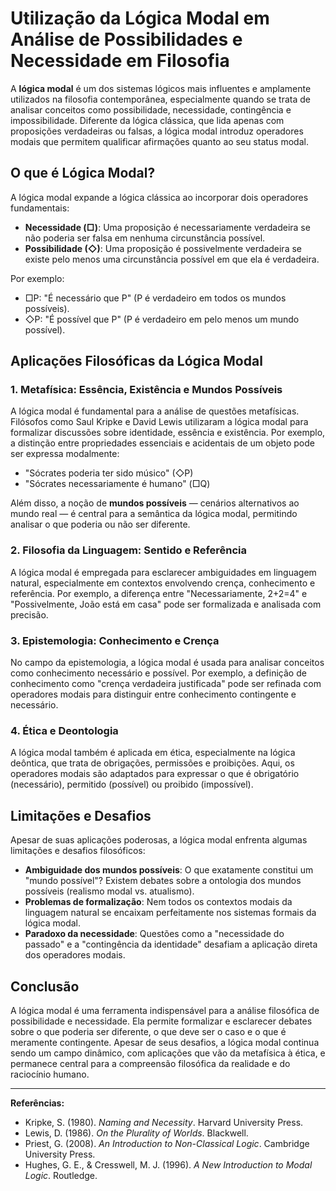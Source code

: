 # Utilização da Lógica Modal em Análise de Possibilidades e Necessidade em Filosofia

A **lógica modal** é um dos sistemas lógicos mais influentes e amplamente utilizados na filosofia contemporânea, especialmente quando se trata de analisar conceitos como possibilidade, necessidade, contingência e impossibilidade. Diferente da lógica clássica, que lida apenas com proposições verdadeiras ou falsas, a lógica modal introduz operadores modais que permitem qualificar afirmações quanto ao seu status modal.

## O que é Lógica Modal?

A lógica modal expande a lógica clássica ao incorporar dois operadores fundamentais:

- **Necessidade (□)**: Uma proposição é necessariamente verdadeira se não poderia ser falsa em nenhuma circunstância possível.
- **Possibilidade (◇)**: Uma proposição é possivelmente verdadeira se existe pelo menos uma circunstância possível em que ela é verdadeira.

Por exemplo:
- □P: "É necessário que P" (P é verdadeiro em todos os mundos possíveis).
- ◇P: "É possível que P" (P é verdadeiro em pelo menos um mundo possível).

## Aplicações Filosóficas da Lógica Modal

### 1. Metafísica: Essência, Existência e Mundos Possíveis

A lógica modal é fundamental para a análise de questões metafísicas. Filósofos como Saul Kripke e David Lewis utilizaram a lógica modal para formalizar discussões sobre identidade, essência e existência. Por exemplo, a distinção entre propriedades essenciais e acidentais de um objeto pode ser expressa modalmente:

- "Sócrates poderia ter sido músico" (◇P)
- "Sócrates necessariamente é humano" (□Q)

Além disso, a noção de **mundos possíveis** — cenários alternativos ao mundo real — é central para a semântica da lógica modal, permitindo analisar o que poderia ou não ser diferente.

### 2. Filosofia da Linguagem: Sentido e Referência

A lógica modal é empregada para esclarecer ambiguidades em linguagem natural, especialmente em contextos envolvendo crença, conhecimento e referência. Por exemplo, a diferença entre "Necessariamente, 2+2=4" e "Possivelmente, João está em casa" pode ser formalizada e analisada com precisão.

### 3. Epistemologia: Conhecimento e Crença

No campo da epistemologia, a lógica modal é usada para analisar conceitos como conhecimento necessário e possível. Por exemplo, a definição de conhecimento como "crença verdadeira justificada" pode ser refinada com operadores modais para distinguir entre conhecimento contingente e necessário.

### 4. Ética e Deontologia

A lógica modal também é aplicada em ética, especialmente na lógica deôntica, que trata de obrigações, permissões e proibições. Aqui, os operadores modais são adaptados para expressar o que é obrigatório (necessário), permitido (possível) ou proibido (impossível).

## Limitações e Desafios

Apesar de suas aplicações poderosas, a lógica modal enfrenta algumas limitações e desafios filosóficos:

- **Ambiguidade dos mundos possíveis**: O que exatamente constitui um "mundo possível"? Existem debates sobre a ontologia dos mundos possíveis (realismo modal vs. atualismo).
- **Problemas de formalização**: Nem todos os contextos modais da linguagem natural se encaixam perfeitamente nos sistemas formais da lógica modal.
- **Paradoxo da necessidade**: Questões como a "necessidade do passado" e a "contingência da identidade" desafiam a aplicação direta dos operadores modais.

## Conclusão

A lógica modal é uma ferramenta indispensável para a análise filosófica de possibilidade e necessidade. Ela permite formalizar e esclarecer debates sobre o que poderia ser diferente, o que deve ser o caso e o que é meramente contingente. Apesar de seus desafios, a lógica modal continua sendo um campo dinâmico, com aplicações que vão da metafísica à ética, e permanece central para a compreensão filosófica da realidade e do raciocínio humano.

---

**Referências:**

- Kripke, S. (1980). *Naming and Necessity*. Harvard University Press.
- Lewis, D. (1986). *On the Plurality of Worlds*. Blackwell.
- Priest, G. (2008). *An Introduction to Non-Classical Logic*. Cambridge University Press.
- Hughes, G. E., & Cresswell, M. J. (1996). *A New Introduction to Modal Logic*. Routledge.